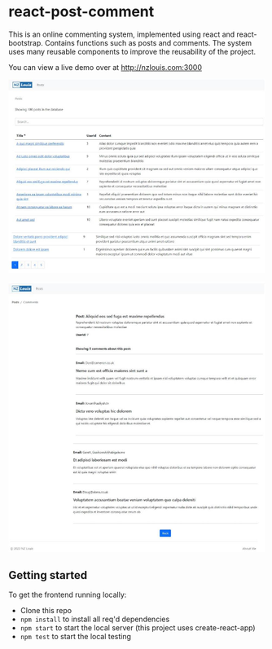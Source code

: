 # react-post-comment

This is an online commenting system, implemented using react and react-bootstrap. Contains functions such as posts and comments. The system uses many reusable components to improve the reusability of the project.

You can view a live demo over at http://nzlouis.com:3000

![image](src/images/posts.jpg)

![image](src/images/comments.jpg)

## Getting started

To get the frontend running locally:

- Clone this repo
- `npm install` to install all req'd dependencies
- `npm start` to start the local server (this project uses create-react-app)
- `npm test` to start the local testing
